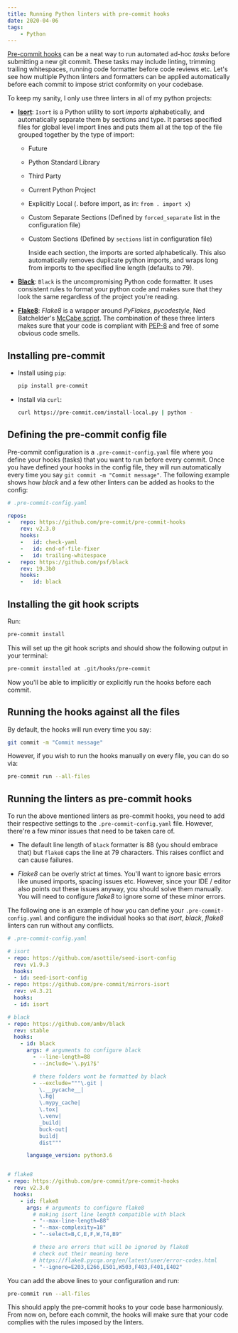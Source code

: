 ```yaml
---
title: Running Python linters with pre-commit hooks
date: 2020-04-06
tags:
    - Python
---
```


[Pre-commit hooks] can be a neat way to run automated ad-hoc _tasks_ before submitting a new
git commit. These tasks may include linting, trimming trailing whitespaces, running code
formatter before code reviews etc. Let's see how multiple Python linters and formatters can
be applied automatically before each commit to impose strict conformity on your codebase.

To keep my sanity, I only use three linters in all of my python projects:

- **[Isort]**: `Isort` is a Python utility to sort _imports_ alphabetically, and
  automatically separate them by sections and type. It parses specified files for global
  level import lines and puts them all at the top of the file grouped together by the type
  of import:
    - Future
    - Python Standard Library
    - Third Party
    - Current Python Project
    - Explicitly Local (. before import, as in: `from . import x`)
    - Custom Separate Sections (Defined by `forced_separate` list in the configuration file)
    - Custom Sections (Defined by `sections` list in configuration file)

        Inside each section, the imports are sorted alphabetically. This also automatically
        removes duplicate python imports, and wraps long from imports to the specified line
        length (defaults to 79).

- **[Black]**: `Black` is the uncompromising Python code formatter. It uses consistent rules
  to format your python code and makes sure that they look the same regardless of the
  project you're reading.

- **[Flake8]**: _Flake8_ is a wrapper around _PyFlakes_, _pycodestyle_, Ned Batchelder's
  [McCabe script]. The combination of these three linters makes sure that your code is
  compliant with [PEP-8] and free of some obvious code smells.

## Installing pre-commit

- Install using `pip`:

    ```sh
    pip install pre-commit
    ```

- Install via `curl`:

    ```sh
    curl https://pre-commit.com/install-local.py | python -
    ```

## Defining the pre-commit config file

Pre-commit configuration is a `.pre-commit-config.yaml` file where you define your hooks
(tasks) that you want to run before every commit. Once you have defined your hooks in the
config file, they will run automatically every time you say
`git commit -m "Commit message"`. The following example shows how _black_ and a few other
linters can be added as hooks to the config:

```yml
# .pre-commit-config.yaml

repos:
-   repo: https://github.com/pre-commit/pre-commit-hooks
    rev: v2.3.0
    hooks:
    -   id: check-yaml
    -   id: end-of-file-fixer
    -   id: trailing-whitespace
-   repo: https://github.com/psf/black
    rev: 19.3b0
    hooks:
    -   id: black
```

## Installing the git hook scripts

Run:

```sh
pre-commit install
```

This will set up the git hook scripts and should show the following output in your terminal:

```txt
pre-commit installed at .git/hooks/pre-commit
```

Now you'll be able to implicitly or explicitly run the hooks before each commit.

## Running the hooks against all the files

By default, the hooks will run every time you say:

```sh
git commit -m "Commit message"
```

However, if you wish to run the hooks manually on every file, you can do so via:

```sh
pre-commit run --all-files
```

## Running the linters as pre-commit hooks

To run the above mentioned linters as pre-commit hooks, you need to add their respective
settings to the `.pre-commit-config.yaml` file. However, there're a few minor issues that
need to be taken care of.

- The default line length of `black` formatter is 88 (you should embrace that) but `flake8`
  caps the line at 79 characters. This raises conflict and can cause failures.

- _Flake8_ can be overly strict at times. You'll want to ignore basic errors like unused
  imports, spacing issues etc. However, since your IDE / editor also points out these issues
  anyway, you should solve them manually. You will need to configure _flake8_ to ignore some
  of these minor errors.

The following one is an example of how you can define your `.pre-commit-config.yaml` and
configure the individual hooks so that _isort_, _black_, _flake8_ linters can run without
any conflicts.

```yml
# .pre-commit-config.yaml

# isort
- repo: https://github.com/asottile/seed-isort-config
  rev: v1.9.3
  hooks:
  - id: seed-isort-config
- repo: https://github.com/pre-commit/mirrors-isort
  rev: v4.3.21
  hooks:
  - id: isort

# black
- repo: https://github.com/ambv/black
  rev: stable
  hooks:
    - id: black
      args: # arguments to configure black
        - --line-length=88
        - --include='\.pyi?$'

        # these folders wont be formatted by black
        - --exclude="""\.git |
          \.__pycache__|
          \.hg|
          \.mypy_cache|
          \.tox|
          \.venv|
          _build|
          buck-out|
          build|
          dist"""

      language_version: python3.6


# flake8
- repo: https://github.com/pre-commit/pre-commit-hooks
  rev: v2.3.0
  hooks:
    - id: flake8
      args: # arguments to configure flake8
        # making isort line length compatible with black
        - "--max-line-length=88"
        - "--max-complexity=18"
        - "--select=B,C,E,F,W,T4,B9"

        # these are errors that will be ignored by flake8
        # check out their meaning here
        # https://flake8.pycqa.org/en/latest/user/error-codes.html
        - "--ignore=E203,E266,E501,W503,F403,F401,E402"
```

You can add the above lines to your configuration and run:

```sh
pre-commit run --all-files
```

This should apply the pre-commit hooks to your code base harmoniously. From now on, before
each commit, the hooks will make sure that your code complies with the rules imposed by the
linters.

<!-- Resources -->
<!-- prettier-ignore-start -->

[pre-commit hooks]:
    https://pre-commit.com/#introduction

[mccabe script]:
    https://github.com/PyCQA/mccabe

[pep-8]:
  https://www.python.org/dev/peps/pep-0008/

[isort]:
    https://github.com/timothycrosley/isort

[black]:
    https://github.com/psf/black

[flake8]:
    https://github.com/PyCQA/flake8

<!-- prettier-ignore-end -->

